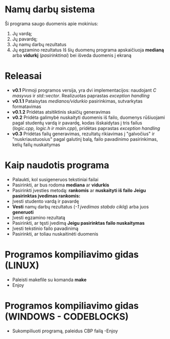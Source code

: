 # Namų darbų sistema
Ši programa saugo duomenis apie mokinius:
1. Jų vardą;
2. Jų pavardę;
3. Jų namų darbų rezultatus
4. Jų egzamino rezultatus
Iš šių duomenų programa apskaičiuoja **medianą** arba **vidurkį** (*pasirinktinai*) bei išveda duomenis į ekraną
# Releasai
- **v0.1** Pirmoji programos versija, yra dvi implementacijos: naudojant *C masyvus* ir *std::vector*. Realizuotas paprastas *exception handling*
- **v0.1.1** Pataisytas *medianos/vidurkio* pasirinkimas, sutvarkytas formatavimas
- **v0.1.2** Pridėtas atsitiktinis skaičių generavimas
- **v0.2** Pridėta galimybė nuskaityti duomenis iš failo, duomenys rūšiuojami pagal studentų vardą ir pavardę, kodas išskaidytas į tris failus (*logic.cpp, logic.h ir main.cpp*), pridėtas paprastas *exception handling*
- **v0.3** Pridėtas failų generavimas, rezultatų rikiavimas į "galvočius" ir "nuskriaustuosius" pagal galutinį balą, failo pavadinimo pasirinkimas, kelių failų nuskaitymas

# Kaip naudotis programa
- Palaukti, kol susigeneruos tekstiniai failai
- Pasirinkti, ar bus rodoma **mediana** ar **vidurkis**
- Pasirinkti įvesties metodą: **rankomis** ar **nuskaityti iš failo**
**Jeigu pasirinktas įvedimas rankomis:**
- Įvesti studento vardą ir pavardę
- **Vesti** namų darbų rezultatus (*-1 įvedimas stabdo ciklą*) arba juos **generuoti**
- Įvesti egzamino rezultatą
- Pasirinkti, ar tęsti įvedimą
**Jeigu pasirinktas failo nuskaitymas**
- Įvesti tekstinio failo pavadinimą
- Pasirinkti, ar toliau nuskaitinėti duomenis

# Programos kompiliavimo gidas (LINUX)
- Paleisti makefile su komanda **make**
- Enjoy
# Programos kompiliavimo gidas (WINDOWS - CODEBLOCKS)
- Sukompiliuoti programą, paleidus CBP failą
-Enjoy
